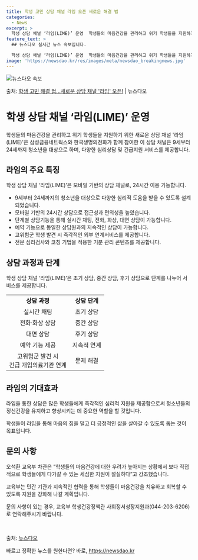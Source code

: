 ```yaml
---
title: 학생 고민 상담 채널 라임 오픈 새로운 해결 법
categories:
  - News
excerpt: >
  학생 상담 채널 ‘라임(LIME)’ 운영  학생들의 마음건강을 관리하고 위기 학생들을 지원하기 위한 새로운 …
feature_text: >
  ## 뉴스다오 실시간 뉴스 속보입니다.

  학생 상담 채널 ‘라임(LIME)’ 운영  학생들의 마음건강을 관리하고 위기 학생들을 지원하기 위한 새로운 …
image: 'https://newsdao.kr/res/images/meta/newsdao_breakingnews.jpg'
---
```


![뉴스다오 속보](https://newsdao.kr/res/images/meta/newsdao_breakingnews.jpg)

<p>출처: <a href="https://newsdao.kr/4340" rel="dofollow">학생 고민 해결 법…새로운 상담 채널 '라임' 오픈!</a> | 뉴스다오</p>

<h1>학생 상담 채널 ‘라임(LIME)’ 운영</h1>

<p data-ke-size="size16">학생들의 마음건강을 관리하고 위기 학생들을 지원하기 위한 새로운 상담 채널 '라임(LIME)'은 삼성금융네트웍스와 한국생명의전화가 함께 참여한 이 상담 채널은 9세부터 24세까지 청소년을 대상으로 하며, 다양한 심리상담 및 긴급지원 서비스를 제공합니다.</p>

<h2 data-ke-size="size26">라임의 주요 특징</h2>
<p data-ke-size="size16">학생 상담 채널 ‘라임(LIME)’은 모바일 기반의 상담 채널로, 24시간 이용 가능합니다.</p>
<ul>
    <li>9세부터 24세까지의 청소년을 대상으로 다양한 심리적 도움을 받을 수 있도록 설계되었습니다.</li>
    <li>모바일 기반의 24시간 상담으로 접근성과 편의성을 높였습니다.</li>
    <li>단계별 상담기능을 통해 실시간 채팅, 전화, 화상, 대면 상담이 가능합니다.</li>
    <li>예약 기능으로 동일한 상담원과의 지속적인 상담이 가능합니다.</li>
    <li>고위험군 학생 발견 시 즉각적인 외부 연계서비스를 제공합니다.</li>
    <li>전문 심리검사와 코칭 기법을 적용한 기분 관리 콘텐츠를 제공합니다.</li>
</ul>

<h2 data-ke-size="size26">상담 과정과 단계</h2>
<p data-ke-size="size16">학생 상담 채널 ‘라임(LIME)’은 초기 상담, 중간 상담, 후기 상담으로 단계를 나누어 서비스를 제공합니다.</p>
<table>
    <tr>
        <td style="text-align: center; height: 17px;"><b>상담 과정</b></td>
        <td style="text-align: center; height: 17px;"><b>상담 단계</b></td>
    </tr>
    <tr>
        <td style="text-align: center; height: 17px;">실시간 채팅</td>
        <td style="text-align: center; height: 17px;">초기 상담</td>
    </tr>
    <tr>
        <td style="text-align: center; height: 17px;">전화·화상 상담</td>
        <td style="text-align: center; height: 17px;">중간 상담</td>
    </tr>
    <tr>
        <td style="text-align: center; height: 17px;">대면 상담</td>
        <td style="text-align: center; height: 17px;">후기 상담</td>
    </tr>
    <tr>
        <td style="text-align: center; height: 17px;">예약 기능 제공</td>
        <td style="text-align: center; height: 17px;">지속적 연계</td>
    </tr>
    <tr>
        <td style="text-align: center; height: 17px;">고위험군 발견 시<br />긴급 개입의료기관 연계</td>
        <td style="text-align: center; height: 17px;">문제 해결</td>
    </tr>
</table>

<h2 data-ke-size="size26">라임의 기대효과</h2>
<p data-ke-size="size16">라임을 통한 상담은 많은 학생들에게 즉각적인 심리적 지원을 제공함으로써 청소년들의 정신건강을 유지하고 향상시키는 데 중요한 역할을 할 것입니다.</p>

<p data-ke-size="size16">학생들이 라임을 통해 마음의 짐을 덜고 더 긍정적인 삶을 살아갈 수 있도록 돕는 것이 목표입니다.</p>

<h2 data-ke-size="size26">문의 사항</h2>
<p data-ke-size="size16">오석환 교육부 차관은 “학생들의 마음건강에 대한 우려가 높아지는 상황에서 보다 직접적으로 학생들에게 다가갈 수 있는 세심한 지원이 절실하다”고 강조했습니다.</p>
<p data-ke-size="size16">교육부는 민간 기관과 지속적인 협력을 통해 학생들이 마음건강을 치유하고 회복할 수 있도록 지원을 강화해 나갈 계획입니다.</p>
<p data-ke-size="size16">문의 사항이 있는 경우, 교육부 학생건강정책관 사회정서성장지원과(044-203-6206)로 연락해주시기 바랍니다.</p>

<p data-ke-size="size16">&nbsp;</p>

출처: <a href="https://newsdao.kr/4340">뉴스다오</a> 

빠르고 정확한 뉴스를 원한다면? 바로, <a href="https://newsdao.kr" rel="dofollow">https://newsdao.kr</a>


